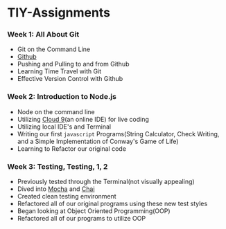 TIY-Assignments
===============

### Week 1: All About Git 
  * Git on the Command Line
  * [Github](https://github.com/)
  * Pushing and Pulling to and from Github
  * Learning Time Travel with Git
  * Effective Version Control with Github

### Week 2: Introduction to Node.js
  * Node on the command line
  * Utilizing [Cloud 9](https://c9.io/)(an online IDE) for live coding 
  * Utilizing local IDE's and Terminal
  * Writing our first `javascript` Programs(String Calculator, Check Writing, and a Simple Implementation of Conway's Game of Life)
  * Learning to Refactor our original code

### Week 3: Testing, Testing, 1, 2
  * Previously tested through the Terminal(not visually appealing)
  * Dived into [Mocha](http://visionmedia.github.io/mocha/) and [Chai](http://chaijs.com/)
  * Created clean testing environment 
  * Refactored all of our original programs using these new test styles
  * Began looking at Object Oriented Programming(OOP)
  * Refactored all of our programs to utilize OOP
